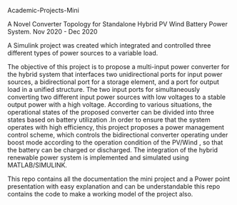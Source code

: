 Academic-Projects-Mini

A Novel Converter Topology for Standalone Hybrid PV Wind Battery Power System.
Nov 2020 - Dec 2020

A Simulink project was created which integrated and controlled three
different types of power sources to a variable load.

The objective of this project is to propose a multi-input power converter for the hybrid system that interfaces two unidirectional ports for input power sources, a bidirectional port for a storage element, and a port for output load in a unified structure. The two input ports for simultaneously converting two different input power sources with low voltages to a stable output power with a high voltage. According to various situations, the operational states of the proposed converter can be divided into three states based on battery utilization .In order to ensure that the system operates with high efficiency, this project proposes a power management control scheme, which controls the bidirectional converter operating under boost mode according to the operation condition of the PV/Wind , so that the battery can be charged or discharged. The integration of the hybrid renewable power system is implemented and simulated using MATLAB/SIMULINK.

This repo contains all the documentation the mini project and a Power point presentation with easy explanation and can be understandable this repo contains the code to make a working model of the project also.
